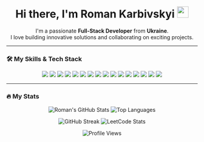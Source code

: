 <div id="header" align="center">
  <h1>
    Hi there, I'm Roman Karbivskyi
    <img src="https://media.giphy.com/media/hvRJCLFzcasrR4ia7z/giphy.gif" width="30px"/>
  </h1>
  <p>
    I'm a passionate <strong>Full-Stack Developer</strong> from <strong>Ukraine</strong>. 
    <br/> I love building innovative solutions and collaborating on exciting projects.
  </p>
</div>

---

### 🛠️ My Skills & Tech Stack

<p align="center">
  <!-- Languages -->
  <a href="#"><img src="https://img.shields.io/badge/JavaScript-F7DF1E?style=for-the-badge&logo=javascript&logoColor=black" /></a>
  <a href="#"><img src="https://img.shields.io/badge/TypeScript-3178C6?style=for-the-badge&logo=typescript&logoColor=white" /></a>
  <a href="#"><img src="https://img.shields.io/badge/Python-3776AB?style=for-the-badge&logo=python&logoColor=white" /></a>
  <!-- Frontend -->
  <a href="#"><img src="https://img.shields.io/badge/React-20232A?style=for-the-badge&logo=react&logoColor=61DAFB" /></a>
  <a href="#"><img src="https://img.shields.io/badge/Next.js-000000?style=for-the-badge&logo=nextdotjs&logoColor=white" /></a>
  <a href="#"><img src="https://img.shields.io/badge/Redux_Toolkit-764ABC?style=for-the-badge&logo=redux&logoColor=white" /></a>
  <a href="#"><img src="https://img.shields.io/badge/Zustand-000000?style=for-the-badge&logo=zustand&logoColor=white" /></a>
  <a href="#"><img src="https://img.shields.io/badge/Tailwind_CSS-38B2AC?style=for-the-badge&logo=tailwind-css&logoColor=white" /></a>
  <!-- Backend -->
  <a href="#"><img src="https://img.shields.io/badge/Node.js-339933?style=for-the-badge&logo=nodedotjs&logoColor=white" /></a>
  <a href="#"><img src="https://img.shields.io/badge/Express.js-000000?style=for-the-badge&logo=express&logoColor=white" /></a>
  <a href="#"><img src="https://img.shields.io/badge/Prisma-2D3748?style=for-the-badge&logo=prisma&logoColor=white" /></a>
  <!-- Database -->
  <a href="#"><img src="https://img.shields.io/badge/MongoDB-47A248?style=for-the-badge&logo=mongodb&logoColor=white" /></a>
  <a href="#"><img src="https://img.shields.io/badge/PostgreSQL-336791?style=for-the-badge&logo=postgresql&logoColor=white" /></a>
  <!-- Tools & DevOps -->
  <a href="#"><img src="https://img.shields.io/badge/Git-F05032?style=for-the-badge&logo=git&logoColor=white" /></a>
  <a href="#"><img src="https://img.shields.io/badge/Docker-2496ED?style=for-the-badge&logo=docker&logoColor=white" /></a>
  <a href="#"><img src="https://img.shields.io/badge/VS_Code-007ACC?style=for-the-badge&logo=visual-studio-code&logoColor=white" /></a>
</p>

---

### 🔥 My Stats

<p align="center">
  <img src="https://github-readme-stats.vercel.app/api?username=romankarbivskyi&show_icons=true&theme=tokyonight&hide_border=true&count_private=true" alt="Roman's GitHub Stats" />
  <img src="https://github-readme-stats.vercel.app/api/top-langs/?username=romankarbivskyi&layout=compact&theme=tokyonight&hide_border=true&langs_count=8" alt="Top Languages" />
</p>
<p align="center">
  <img src="https://github-readme-streak-stats.herokuapp.com/?user=romankarbivskyi&theme=tokyonight&hide_border=true" alt="GitHub Streak" />
  <img src="https://leetcard.jacoblin.cool/romankarbivskyi1?theme=dark" alt="LeetCode Stats" />
</p>

<div align="center">
  <img src="https://komarev.com/ghpvc/?username=romankarbivskyi" alt="Profile Views"/>
</div>
